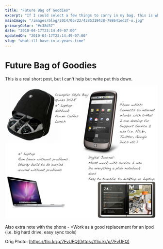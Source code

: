 ```yaml
---
title: "Future Bag of Goodies"
excerpt: "If I could select a few things to carry in my bag, this is what they'd be"
mainImage: "/images/blog/2014/06/22/4385319438-798641ed3f-o.jpg"
primaryColor: "#c38d37"
date: "2010-04-17T23:14:49-07:00"
updatedOn: "2010-04-17T23:14:49-07:00"
slug: "what-ill-have-in-a-years-time"
---
```


# Future Bag of Goodies 

This is a real short post, but I can't help but write put this down.

![Crumpler backpack, Nexus One phone, MacBook PRo and a Microsoft Courier](/images/blog/2010/04/Matts-Things.png)

Also extra note with the phone - *Work as a good replacement for an ipod (i.e. big hard drive, easy sync tools)

Orig Photo: [https://flic.kr/p/7FvUFQ](https://flic.kr/p/7FvUFQ)
